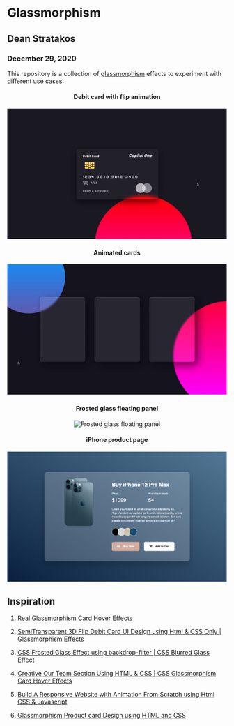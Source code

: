 # Glassmorphism

## Dean Stratakos

### December 29, 2020

This repository is a collection of [glassmorphism](https://uxdesign.cc/glassmorphism-in-user-interfaces-1f39bb1308c9)
effects to experiment with different use cases.

<div align="center">
    <h4>Debit card with flip animation</h4>
    <img width="600" src="demos/Debit-Card.gif" alt="Debit card with flip animation">
    <h4>Animated cards</h4>
    <img width="600" src="demos/Three-Cards.gif" alt="Animated cards">
    <h4>Frosted glass floating panel</h4>
    <img width="600" src="demos/Frosted-Glass.gif" alt="Frosted glass floating panel">
    <h4>iPhone product page</h4>
    <img width="600" src="demos/iPhone.png" alt="iPhone product page">
</div>

## Inspiration

1. [Real Glassmorphism Card Hover Effects](https://youtu.be/hv0rNxr1XXk)

2. [SemiTransparent 3D Flip Debit Card UI Design using Html & CSS Only | Glassmorphism Effects](https://youtu.be/XeX1vsaufF0)

3. [CSS Frosted Glass Effect using backdrop-filter | CSS Blurred Glass  Effect](https://youtu.be/-2mkoKVbmGg)

4. [Creative Our Team Section Using HTML & CSS | CSS Glassmorphism Card Hover Effects](https://youtu.be/Q22Tli-D4mw)

5. [Build A Responsive Website with Animation From Scratch using Html CSS & Javascript](https://youtu.be/YRAoM4-Eb4A)

6. [Glassmorphism Product card Design using HTML and CSS](https://www.youtube.com/watch?v=BwNoYkiq6v4)